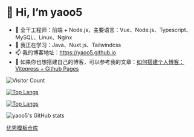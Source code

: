 # 👋 Hi, I’m yaoo5
- 👀 全干工程师：前端 + Node.js，主要语言：Vue、Node.js、Typescript、MySQL、Linux、Nginx
- 🌱 我正在学习：Java、Nuxt.js、Tailwindcss
- 📫 我的博客地址：https://yaoo5.github.io
- 🌹 如果你也想搭建自己的博客，可以参考我的文章：[如何搭建个人博客：Vitepress + Github Pages](https://yaoo5.github.io/tech/blog-vitepress-github.html)

![Visitor Count](https://profile-counter.glitch.me/yaoo5/count.svg)

[![Top Langs](https://github-readme-stats.vercel.app/api/top-langs/?username=yaoo5)](https://github.com/yaoo5/github-readme-stats)

[![Top Langs](https://github-readme-stats.vercel.app/api/top-langs/?username=yaoo5&layout=compact)](https://github.com/yaoo5/github-readme-stats)

![yaoo5's GitHub stats](https://github-readme-stats.vercel.app/api?username=yaoo5&show_icons=true&theme=tokyonight)

[优秀模板仓库](https://github.com/kautukkundan/Awesome-Profile-README-templates)

<!---
yaoo5/yaoo5 is a ✨ special ✨ repository because its `README.md` (this file) appears on your GitHub profile.
You can click the Preview link to take a look at your changes.
--->
